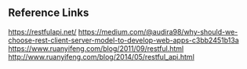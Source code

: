 ## Reference Links

https://restfulapi.net/
https://medium.com/@audira98/why-should-we-choose-rest-client-server-model-to-develop-web-apps-c3bb2451b13a
https://www.ruanyifeng.com/blog/2011/09/restful.html
http://www.ruanyifeng.com/blog/2014/05/restful_api.html
